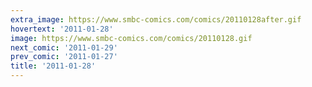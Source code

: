```yaml
---
extra_image: https://www.smbc-comics.com/comics/20110128after.gif
hovertext: '2011-01-28'
image: https://www.smbc-comics.com/comics/20110128.gif
next_comic: '2011-01-29'
prev_comic: '2011-01-27'
title: '2011-01-28'
---
```


